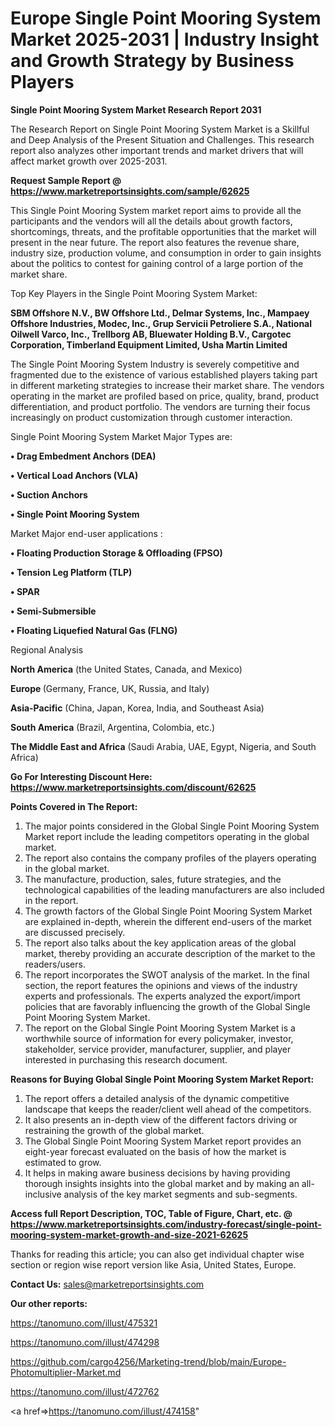 # Europe Single Point Mooring System Market 2025-2031 | Industry Insight and Growth Strategy by Business Players

<strong>Single Point Mooring System Market Research Report 2031</strong>

The Research Report on Single Point Mooring System Market is a Skillful and Deep Analysis of the Present Situation and Challenges. This research report also analyzes other important trends and market drivers that will affect market growth over 2025-2031.

<strong>Request Sample Report @ <a href=https://www.marketreportsinsights.com/sample/62625>https://www.marketreportsinsights.com/sample/62625</a></strong>

This Single Point Mooring System market report aims to provide all the participants and the vendors will all the details about growth factors, shortcomings, threats, and the profitable opportunities that the market will present in the near future. The report also features the revenue share, industry size, production volume, and consumption in order to gain insights about the politics to contest for gaining control of a large portion of the market share.

Top Key Players in the Single Point Mooring System Market:

<strong>SBM Offshore N.V., BW Offshore Ltd., Delmar Systems, Inc., Mampaey Offshore Industries, Modec, Inc., Grup Servicii Petroliere S.A., National Oilwell Varco, Inc., Trellborg AB, Bluewater Holding B.V., Cargotec Corporation, Timberland Equipment Limited, Usha Martin Limited</strong>

The Single Point Mooring System Industry is severely competitive and fragmented due to the existence of various established players taking part in different marketing strategies to increase their market share. The vendors operating in the market are profiled based on price, quality, brand, product differentiation, and product portfolio. The vendors are turning their focus increasingly on product customization through customer interaction.

Single Point Mooring System Market Major Types are:

<strong>• Drag Embedment Anchors (DEA)

• Vertical Load Anchors (VLA)

• Suction Anchors

• Single Point Mooring System</strong>

Market Major end-user applications :

<strong>• Floating Production Storage & Offloading (FPSO)

• Tension Leg Platform (TLP)

• SPAR

• Semi-Submersible

• Floating Liquefied Natural Gas (FLNG)</strong>

Regional Analysis

</u><strong><b>North America</b></strong> (the United States, Canada, and Mexico)

<strong><b>Europe </b></strong>(Germany, France, UK, Russia, and Italy)

<strong><b>Asia-Pacific</b></strong> (China, Japan, Korea, India, and Southeast Asia)

<strong><b>South America</b></strong> (Brazil, Argentina, Colombia, etc.)

<strong><b>The Middle East and Africa</b></strong> (Saudi Arabia, UAE, Egypt, Nigeria, and South Africa)

<strong>Go For Interesting Discount Here: <a href=https://www.marketreportsinsights.com/discount/62625>https://www.marketreportsinsights.com/discount/62625</a></strong>

<strong>Points Covered in The Report:</strong>
<ol>
  <li>The major points considered in the Global Single Point Mooring System Market report include the leading competitors operating in the global market.</li>
  <li>The report also contains the company profiles of the players operating in the global market.</li>
  <li>The manufacture, production, sales, future strategies, and the technological capabilities of the leading manufacturers are also included in the report.</li>
  <li>The growth factors of the Global Single Point Mooring System Market are explained in-depth, wherein the different end-users of the market are discussed precisely.</li>
  <li>The report also talks about the key application areas of the global market, thereby providing an accurate description of the market to the readers/users.</li>
  <li>The report incorporates the SWOT analysis of the market. In the final section, the report features the opinions and views of the industry experts and professionals. The experts analyzed the export/import policies that are favorably influencing the growth of the Global Single Point Mooring System Market.</li>
  <li>The report on the Global Single Point Mooring System Market is a worthwhile source of information for every policymaker, investor, stakeholder, service provider, manufacturer, supplier, and player interested in purchasing this research document.</li>
</ol>
<strong>Reasons for Buying Global Single Point Mooring System Market Report:</strong>

<ol>
  <li>The report offers a detailed analysis of the dynamic competitive landscape that keeps the reader/client well ahead of the competitors.</li>
  <li>It also presents an in-depth view of the different factors driving or restraining the growth of the global market.</li>
  <li>The Global Single Point Mooring System Market report provides an eight-year forecast evaluated on the basis of how the market is estimated to grow.</li>
  <li>It helps in making aware business decisions by having providing thorough insights insights into the global market and by making an all-inclusive analysis of the key market segments and sub-segments.</li>
</ol>
<strong>Access full Report Description, TOC, Table of Figure, Chart, etc. @ <a href=https://www.marketreportsinsights.com/industry-forecast/single-point-mooring-system-market-growth-and-size-2021-62625>https://www.marketreportsinsights.com/industry-forecast/single-point-mooring-system-market-growth-and-size-2021-62625</a></strong>


Thanks for reading this article; you can also get individual chapter wise section or region wise report version like Asia, United States, Europe.

<strong>Contact Us:</strong>
sales@marketreportsinsights.com

<strong>Our other reports:</strong>

<a href=https://tanomuno.com/illust/475321>https://tanomuno.com/illust/475321</a>

<a href=https://tanomuno.com/illust/474298>https://tanomuno.com/illust/474298</a>

<a href=https://github.com/cargo4256/Marketing-trend/blob/main/Europe-Photomultiplier-Market.md>https://github.com/cargo4256/Marketing-trend/blob/main/Europe-Photomultiplier-Market.md</a>

<a href=https://tanomuno.com/illust/472762>https://tanomuno.com/illust/472762</a>

<a href=>https://tanomuno.com/illust/474158</a>"
